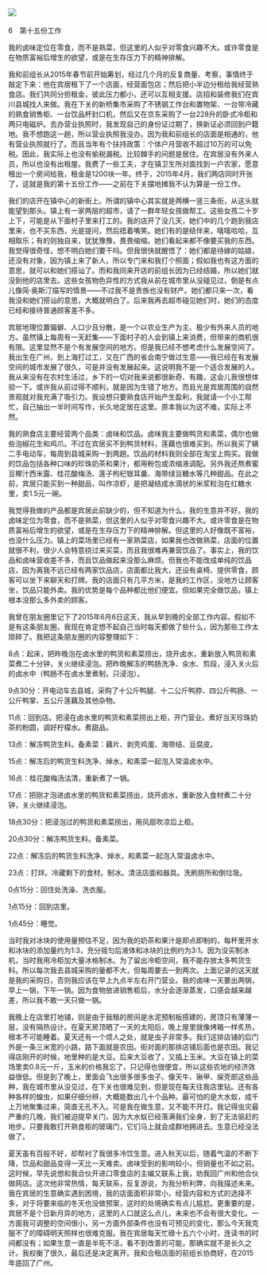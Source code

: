    

## ![](epub/我在北京送快递%20(胡安焉)%20(Z-Library)/images/00001.png)  
6　第十五份工作

我的卤味定位在零食，而不是熟菜，但这里的人似乎对零食兴趣不大。或许零食是在物质富裕后增生的欲望，或是在生存压力下的精神排解。

我和前组长从2015年春节前开始筹划，经过几个月的反复商量、考察，事情终于敲定下来：他在宾居租下了一个店面，经营面包店；然后把小半边分租给我经营熟食店。我们共同分担租金，彼此压力都小，还可以互相支援。店招和装修我们在宾川县城找人来做。我在下关的新桥集市采购了不锈钢工作台和置物架、一台带冷藏的熟食销售柜、一台饮品杯封口机，然后又在京东采购了一台228升的卧式冷柜和两只电磁炉。去办营业执照时，我发现自己的身份证过期了，换新证必须回到户籍地。我不想跑这一趟，所以营业执照我没办。因为我和前组长的店面是相通的，他有营业执照就行了。而且当年有个扶持政策：个体户月营收不超过10万的可以免税。因此，我实际上也没有偷税漏税。比较棘手的问题是居住。在宾居没有外来人员，所以也没有出租屋。我费了一些工夫，才在镇卫生所对面找到一户农家，愿意租出一个房间给我，租金是1200块一年。终于，2015年4月，我们两店同时开张了，这就是我的第十五份工作——之前在下关摆地摊我不认为算是一份工作。

我们的店开在镇中心的新街上。所谓的镇中心其实就是两横一竖三条街，从这头就能望到那头。镇上有一家两层的超市，请了一群年轻女孩做帮工。这些女孩二十岁上下，可能是从下面村子里来打工的。我的店开了没几天，她们中的几个跑到我店里来，也不买东西，光是提问，然后捂着嘴笑。她们有的是结伴来，嘻嘻哈哈，互相取乐；有的则独自来，犹犹豫豫，畏畏缩缩。她们看起来都不像要买我的东西。我觉得很奇怪，想不明白她们要干吗。但我很快就醒悟了：她们都是待嫁的姑娘，还没有对象，因为镇上来了新人，所以专门来和我打个照面；假如我也有这方面的意思，就可以和她们搭讪了。而和我同来开店的前组长因为已经结婚，所以她们就没到他的店里去。这些女孩物色异性的方式我从前在城市里从没碰见过，倒是有点儿像简·奥斯汀描写的情景——不过我不是贵族也没有财产。她们都只来一次，看我没和她们搭讪的意思，大概就明白了。后来我再去超市碰见她们时，她们的态度已经和接待普通顾客差不多。

  

宾居地理位置偏僻、人口少且分散，是一个以农业生产为主、极少有外来人员的地方。虽然镇上每周有一天赶集——下面村子的人会到镇上来消费，但带来的商机很有限。这里显然不是个有发展空间的地方。但是我已经不想考虑什么发展空间了。我出生在广州，到上海打过工，又在广西的省会南宁做过生意——我已经在有发展空间的城市发展了很久，可是并没有发展起来。这说明我不是一个适合发展的人。我从来没有在农村生活过，乡下的一切对我来说都很新奇、有趣，这会儿我很想体验一下。或许我从前过得不顺利，就是因为生错了地方。而且光是宾居周围的自然景观就对我充满了吸引力。我设想只要熟食店开始产生盈利，我就请一个小工帮忙，自己抽出一半时间写作，长久地定居在这里。原本我以为这不难，实际上不然。

我的熟食店主要经营两个品类：卤味和饮品。卤味我主要做鸭货和素菜，偶尔也做些泡椒花生和鸡爪。不过在宾居买不到鸭货材料，莲藕也很难买到。所以我买了辆二手电动车，每周到县城采购一到两趟。饮品的材料我则全部在淘宝上购买。我做的饮品包括各种口味的珍珠奶茶和果汁，都用粉包或浓缩液调配。另外我还熬煮蜜豆椰汁西米露、桂花酸梅汤、莲子枸杞银耳羹、海带绿豆糖水等几种甜品。在此之前，宾居只能买到一种甜品，叫作凉虾，是把凝结成水滴状的米浆粒泡在红糖水里，卖1.5元一碗。

我觉得我做的产品都是宾居此前缺少的，但不知道为什么，我的生意并不好。我的卤味定位为零食，而不是熟菜，但这里的人似乎对零食兴趣不大。或许零食是在物质富裕后增生的欲望，或是在生存压力下的精神排解。但这里的人好像既不富裕，也没什么压力。镇上的菜场里已经有一家熟菜店，如果我也改做熟菜，店面的位置就很不利，很少人会特意绕过来买菜，而且我很难再兼营饮品了。事实上，我的饮品和卤味营收差不多，而且饮品做起来没那么麻烦。但我也不能改成单纯的饮品店，因为离我不远已经有两家饮品店，店面都比我大，还设有桌椅、提供零食，顾客可以坐下来聊天和打牌。我的店面只有几平方米，是我的工作区，没地方让顾客坐，饮品只能外卖。我的优势是每个品种都比他们便宜。但如果完全做饮品，镇上根本没那么多外卖的顾客。

  

我曾在朋友圈里记下了2015年6月6日这天，我从早到晚的全部工作内容。假如不是有这条朋友圈，我现在肯定想不起自己当时每天都做了些什么，因为那些工作太琐碎了。我把这条朋友圈的内容整理如下：

8点：起床，把昨晚泡在卤水里的鸭货和素菜捞出，烧开卤水，重新放入鸭货和素菜煮二十分钟，关火继续浸泡。把昨晚解冻的鸭肠洗净、汆水、剪段，浸入关火后的卤水中（鸭肠不在卤水里煮制，只浸泡）。

9点30分：开电动车去县城，采购了十公斤鸭腿、十二公斤鸭脖、四公斤鸭肠、一公斤鸭掌、五公斤莲藕及其他杂物。

11点：回到店。把浸在卤水里的鸭货和素菜捞出上柜，开门营业。煮好当天珍珠奶茶的粉圆，调好柠檬水。煮甜品。

13点：解冻鸭货生料。备素菜：藕片、剥壳鸡蛋、海带结、豆腐皮。

15点：解冻后的鸭货生料洗净、焯水，和素菜一起泡入常温卤水中。

16点：桂花酸梅汤沽清，重新煮了一锅。

17点：把刚才泡进卤水里的鸭货和素菜捞出，烧开卤水，重新放入食材煮二十分钟，关火继续浸泡。

18点30分：把浸泡过的鸭货和素菜捞出，用风扇吹凉后上柜。

20点30分：解冻鸭货生料。备素菜。

22点：解冻后的鸭货生料洗净、焯水，和素菜一起泡入常温卤水中。

23点：打烊。冷藏剩下的食材。制冰。清洁店面和器具。洗刷厕所和倒垃圾。

0点15分：回住处洗澡、洗衣服。

1点15分：回到店里。

1点45分：睡觉。

当时我对冰块的使用量预估不足，因为我的奶茶和果汁是即点即制的，每杯里开水和冰块的添加量约为1∶3，充分摇匀后液体和冰块的比例约为3∶1。因为没买制冰机，当时我用冷柜加大量冰格制冰。为了留出冷柜空间，我不能存放太多鸭货生料。所以每次我去县城采购的量都不大，但每周要去一到两次。上面记录的这天就是我的采购日，否则我应该在早上九点半左右开门营业。我的卤味一天要出两锅，早上一锅，下午一锅。因为食物放进销售柜后，水分会逐渐蒸发，口感会越来越差，所以我不敢一天只做一锅。

我晚上在店里打地铺，则是由于我租的房间是水泥预制板搭建的，房顶只有薄薄一层，没有隔热设计。在夏天房顶晒了一天的太阳后，晚上屋里就像烤箱一样炙热，根本不可能睡着。夏天还有一个烦人之处，就是虫子非常多。我们这排店铺的后门外是一条三米宽的小路，路下面就是农田。街对面的那排店铺后面也是农田。我记得店刚开的时候，地里种的是大豆。后来大豆收了，又插上玉米。大豆在镇上的菜场里卖0.8元一斤，玉米的价格我忘了，只记得也很便宜，所以这些农地的经济效益很低。但是到了晚上，里面会飞出很多很多虫子。像天牛、锹甲、屎壳郎这些品种，我在城市里从没见过，在下关也很难见到，但是现在每天往我店里钻。还有各种各样的蝗虫，如果仔细分辨，大概能数出几十个品种。最可怕的是大水蚁，成千上万地聚集过来，简直无孔不入。可是我在做生意，又不能不开灯。我记得虫灾最严重的几晚，我们被迫提早关门，因为大水蚁已经落满我们全身，到了无法驱赶的地步。只要我敢打开熟食柜的玻璃门，它们马上就会成群地拥进去。生意已经没法做了。

夏天虽有百般不好，却帮衬了我很多冷饮生意。进入秋天以后，随着气温的不断下降，饮品和甜品变得一天比一天难卖。卤味受到的影响较小，但销量也不如之前。这时候，早先说想和我合伙开进口零食店的主编又联系上我，劝我回广州和他合伙做网店。这次他非常热情，每天联系，反复游说，为我分析利弊，向我描述未来。我在宾居的生意确实遇到困境，我的店面面积非常小，经营内容和方式的选择不多，对于将要来临的冬天也没做预案，这时的处境确实有点儿尴尬。更重要的是，宾居不是个日新月异的地方，这里的人口就这么点儿，未来也不会有很大变化。一方面我可调整的空间很小，另一方面外部条件也没有可预见的变化，那么今天我克服不了的障碍明天照样也很难克服。我在宾居每天忙碌十五六个小时，连读书的时间都没有；如果生意一直是半死不活，看不到改善的可能，那确实就不是长久之计。我权衡了很久，最后还是决定离开。我和合租店面的前组长协商好，在2015年底回了广州。